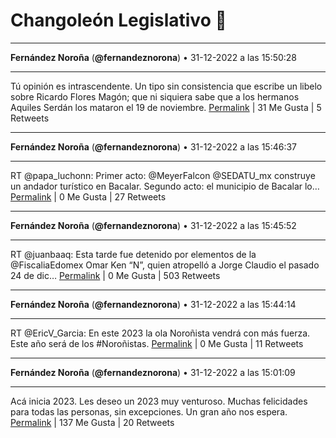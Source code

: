 # Changoleón Legislativo 🙈
*****
**Fernández Noroña** (**@fernandeznorona**) • 31-12-2022 a las 15:50:28
*****
Tú opinión es intrascendente. Un tipo sin consistencia que escribe un libelo sobre Ricardo Flores Magón; que ni siquiera sabe que a los hermanos Aquiles Serdán los mataron el 19 de noviembre.
[Permalink](https://twitter.com/fernandeznorona/status/1609336216452833281) | 31 Me Gusta | 5 Retweets
*****
**Fernández Noroña** (**@fernandeznorona**) • 31-12-2022 a las 15:46:37
*****
RT @papa_luchonn: Primer acto: @MeyerFalcon @SEDATU_mx construye un andador turístico en Bacalar.
Segundo acto: el municipio de Bacalar lo…
[Permalink](https://twitter.com/fernandeznorona/status/1609335246960619520) | 0 Me Gusta | 27 Retweets
*****
**Fernández Noroña** (**@fernandeznorona**) • 31-12-2022 a las 15:45:52
*****
RT @juanbaaq: Esta tarde fue detenido por elementos de la @FiscaliaEdomex Omar Ken “N”, quien atropelló a Jorge Claudio el pasado 24 de dic…
[Permalink](https://twitter.com/fernandeznorona/status/1609335056316645377) | 0 Me Gusta | 503 Retweets
*****
**Fernández Noroña** (**@fernandeznorona**) • 31-12-2022 a las 15:44:14
*****
RT @EricV_Garcia: En este 2023 la ola Noroñista vendrá con más fuerza. Este año será de los #Noroñistas.
[Permalink](https://twitter.com/fernandeznorona/status/1609334645514199041) | 0 Me Gusta | 11 Retweets
*****
**Fernández Noroña** (**@fernandeznorona**) • 31-12-2022 a las 15:01:09
*****
Acá inicia 2023. Les deseo un 2023 muy venturoso. Muchas felicidades para todas las personas, sin excepciones. Un gran año nos espera.
[Permalink](https://twitter.com/fernandeznorona/status/1609323803078787072) | 137 Me Gusta | 20 Retweets